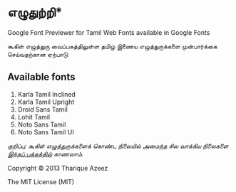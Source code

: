 ﻿எழுதுற்றி*
==========

Google Font Previewer for Tamil Web Fonts available in Google Fonts

கூகிள் எழுத்துரு வைப்பகத்திலுள்ள தமிழ் இணைய எழுத்துருக்களை முன்பார்க்கை செய்வதற்கான ஏற்பாடு


Available fonts
---------------
1. Karla Tamil Inclined
2. Karla Tamil Upright
3. Droid Sans Tamil
4. Lohit Tamil
5. Noto Sans Tamil
6. Noto Sans Tamil UI

*குறிப்பு: கூகிள் எழுத்துருக்களைக் கொண்ட நிலையில் அமைந்த சில வாக்கிய நிலைகளை [இந்தப் பக்கத்தில்](http://niram.org/tamil-webfont) காணலாம்.*

Copyright &copy; 2013 Tharique Azeez

The MIT License (MIT)
